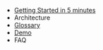 
- [Getting Started in 5 minutes](getting_started.md)
- Architecture 
- [Glossary](glossary.md)
- [Demo](demo.md)
- FAQ



